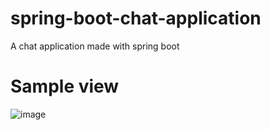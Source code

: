# spring-boot-chat-application
A chat application made with spring boot

# Sample view

![image](https://user-images.githubusercontent.com/8024882/151161961-e17a0ed8-2cfd-4e65-ae41-1d4fc2037020.png)

